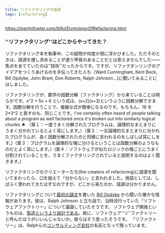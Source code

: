 ```yaml
---
title: リファクタリングの語源
tags: [refactoring]
---
```


https://martinfowler.com/bliki/EtymologyOfRefactoring.html

### ''リファクタリング''はどこからやってきた？

リファクタリング本を執筆中、この疑問が何度か頭に浮かびました。ただそのときは、語源を捜し求めることが遣り甲斐のあることだとは思えませんでした——焦点をあてていたのは''技術''だったからです。ですが、リファクタンリングのアイデアをつくりあげるのを手伝ってきた人ち（Ward Cunningham, Kent Beck, Bill Opdyke, John Brant, Don Roberts, Ralph Johnson...)に聞いてみることにはしました。

リファクタリングが、数学の因数分解（ファクタリング）から来ていることは明らかです。x^2 + 5x + 6 という式は、(x+2)(x+3)というふうに因数分解できます。因数分解を行うことで、複雑な式が簡単になるのです。もちろん、18 を 2*3^2 と表すのも、同じことです。I've certainly often heard of people talking about a program as well factored once it's broken out into similarly logical chunks.★
（案１：一度うまく分解されたプログラムは、論理的なまとまりにうまく分かれているとよく耳にします。）（案２：一旦論理的なまとまりに分かれたプログラムが、良く因数分解されたのと同様に言われるのをしばしば耳にします。)（案３：プログラムを論理的な塊に分けるということは因数分解のようなものだとよく耳にします。）(案４：ソフトウェアが似たロジックの塊ごとにうまく分割されていることを、うまくファクタリングされていると説明するのはよく聞きます。)

リファクタリングのクリエーターたち(the creators of refactoring)に語源を聞いてまわったら、口を揃えて「分からない」と言われました。用語としては、しばらく使われてきたはずなのですが、どこから来たのか、語源は分かりません。

リファクタリングについて[最初の論文](ftp://st.cs.uiuc.edu/pub/papers/refactoring/opdyke-thesis.ps.Z)を書いた [Bill Opdyke](http://csc.noctrl.edu/f/opdyke/) から聞いた確かな情報があります。彼は、Ralph Johnson と立ち話で、当時流行っていた「ソフトウェアファクトリー」について議論していたそうです。
ソフトウェア開発というものは、[製造というより設計である](http://patricklogan.blogspot.com/2003_08_31_patricklogan_archive.html)。故に、ソフトウェア''リ''ファクトリーと呼んだほうがいいんじゃないか。彼らはそう思ったそうです。
「リファクトリー」は、Ralphらの[コンサルティング会社](http://www.refactory.com/)の名前となって残っています。
